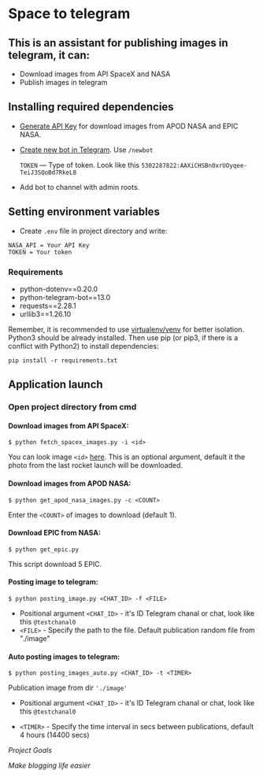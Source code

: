 # Space to telegram

## This is an assistant for publishing images in telegram, it can:
- Download images from API SpaceX and NASA
- Publish images in telegram

## Installing required dependencies

- [Generate API Key](https://api.nasa.gov/#signUp) for download images from APOD NASA and EPIC NASA.

- [Create new bot in Telegram](https://t.me/BotFather). Use `/newbot`

  `TOKEN` — Type of token. Look like this `5302287822:AAXiCHSBn0xrUOyqee-TeiJ3SQoBd7RkeL8`

- Add bot to channel with admin roots.

## Setting environment variables
* Create `.env` file in project directory and write:
```
NASA_API = Your API Key
TOKEN = Your token
```		
### Requirements
* python-dotenv==0.20.0
* python-telegram-bot==13.0
* requests==2.28.1
* urllib3==1.26.10

     
Remember, it is recommended to use [virtualenv/venv](https://docs.python.org/3/library/venv.html) for better isolation.
Python3 should be already installed. Then use pip (or pip3, if there is a conflict with Python2) to install dependencies:
```
pip install -r requirements.txt
```		
## Application launch

### Open project directory from cmd

#### Download images from API SpaceX: 
```
$ python fetch_spacex_images.py -i <id>
```
You can look image `<id>` [here](https://api.spacexdata.com/v5/launches).
This is an optional argument, default it the photo from the last rocket launch will be downloaded.
	
#### Download images from APOD NASA:
```
$ python get_apod_nasa_images.py -c <COUNT>
```
Enter the `<COUNT>` of images to download (default 1).

#### Download EPIC from NASA:
```
$ python get_epic.py
```
This script download 5 EPIC. 

#### Posting image to telegram:
```
$ python posting_image.py <CHAT_ID> -f <FILE>
```
- Positional argument `<CHAT_ID>` - it's ID Telegram chanal or chat, look like this `@testchanal0`
- `<FILE>` - Specify the path to the file. Default publication random file from "./image"

#### Auto posting images to telegram:
```
$ python posting_images_auto.py <CHAT_ID> -t <TIMER> 
```
Publication image from dir `'./image'` 

- Positional argument `<CHAT_ID>` - it's ID Telegram chanal or chat, look like this `@testchanal0`

- `<TIMER>` - Specify the time interval in secs between publications, default 4 hours (14400 secs)

*Project Goals*
	
*Make blogging life easier*